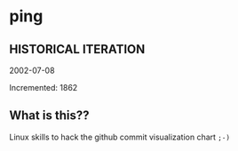 # ping

## HISTORICAL ITERATION
2002-07-08

Incremented: 1862

## What is this?? 
Linux skills to hack the github commit visualization chart `;-)`
